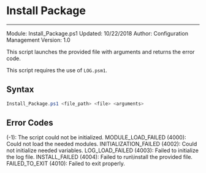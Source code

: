 # Install Package

---
Module: Install_Package.ps1
Updated: 10/22/2018
Author: Configuration Management
Version: 1.0

This script launches the provided file with arguments and returns the error code.

This script requires the use of `LOG.psm1`.

## Syntax

```powershell
Install_Package.ps1 <file_path> <file> <arguments>
```

## Error Codes

(-1): The script could not be initialized.
MODULE_LOAD_FAILED (4000): Could not load the needed modules.
INITIALIZATION_FAILED (4002): Could not initialize needed variables.
LOG_LOAD_FAILED (4003): Failed to initialize the log file.
INSTALL_FAILED (4004): Failed to run\install the provided file.
FAILED_TO_EXIT (4010): Failed to exit properly.